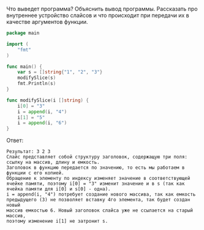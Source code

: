 Что выведет программа? Объяснить вывод программы. Рассказать про внутреннее устройство слайсов и что происходит при передачи их в качестве аргументов функции.

```go
package main

import (
	"fmt"
)

func main() {
	var s = []string{"1", "2", "3"}
	modifySlice(s)
	fmt.Println(s)
}

func modifySlice(i []string) {
	i[0] = "3"
	i = append(i, "4")
	i[1] = "5"
	i = append(i, "6")
}
```

Ответ:
```
Результат: 3 2 3
Cлайс представляет собой структуру заголовок, содержащую три поля: ссылку на массив, длину и емкость.
Заголовок в функцию передается по значению, то есть мы работаем в функции с его копией. 
Обращение к элементу по индексу изменяет значение в соответствующей
ячейке памяти, поэтому i[0] = "3" изменит значение и в s (так как ячейка памяти для i[0] и s[0] - одна).
i = append(i, "4") потребует создание нового массива, так как емкость
предыдущего (3) не позволяет вставку 4го элемента, так будет создан новый
массив емкостью 6. Новый заголовок слайса уже не ссылается на старый массив,
поэтому изменение i[1] не затронит s.
```
